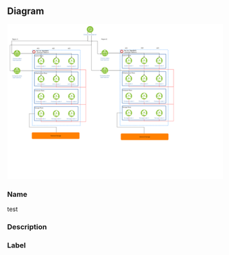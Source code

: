 
## Diagram

![test](../img/miscdiagram_SJW8gEqXjStK.png)

### Name


test


### Description




### Label




